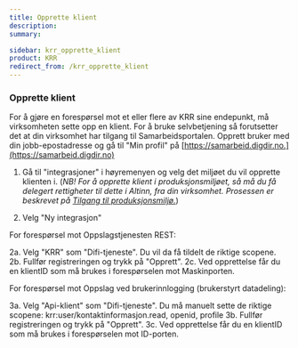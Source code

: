 ```yaml
---
title: Opprette klient
description:
summary:

sidebar: krr_opprette_klient
product: KRR
redirect_from: /krr_opprette_klient
---
```


### Opprette klient
For å gjøre en forespørsel mot et eller flere av KRR sine endepunkt, må virksomheten sette opp en klient. For å bruke selvbetjening så forutsetter det at din virksomhet har tilgang til Samarbeidsportalen. Opprett bruker med din jobb-epostadresse og gå til "Min profil" på
[https://samarbeid.digdir.no.](https://samarbeid.digdir.no)

1. Gå til "integrasjoner" i høyremenyen og velg det miljøet du vil opprette klienten i. (*NB! For å opprette klient i produksjonsmiljøet, så må du få delegert rettigheter til dette i Altinn, fra din virksomhet. Prosessen er beskrevet på [Tilgang til produksjonsmiljø.]({{site.baseurl}}/docs/Maskinporten/maskinporten_sjolvbetjening_web#tilgang-i-produksjonsmilj%C3%B8)*)

2. Velg "Ny integrasjon"



For forespørsel mot Oppslagstjenesten REST: 

2a. Velg "KRR" som "Difi-tjeneste". Du vil da få tildelt de riktige scopene.
2b. Fullfør registreringen og trykk på "Opprett".
2c. Ved opprettelse får du en klientID som må brukes i forespørselen mot Maskinporten.



For forespørsel mot Oppslag ved brukerinnlogging (brukerstyrt datadeling):

3a. Velg "Api-klient" som "Difi-tjeneste". Du må manuelt sette de riktige scopene:
krr:user/kontaktinformasjon.read, openid, profile
3b. Fullfør registreringen og trykk på "Opprett".
3c. Ved opprettelse får du en klientID som må brukes i forespørselen mot ID-porten.
